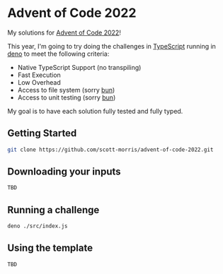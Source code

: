 # Advent of Code 2022

My solutions for [Advent of Code 2022](https://adventofcode.com/2022)!

This year, I'm going to try doing the challenges in [TypeScript](https://www.typescriptlang.org/) running in [deno](https://deno.land/) to meet the following criteria:

- Native TypeScript Support (no transpiling)
- Fast Execution
- Low Overhead
- Access to file system (sorry [bun](https://bun.sh/))
- Access to unit testing (sorry [bun](https://bun.sh/))

My goal is to have each solution fully tested and fully typed.

## Getting Started

```sh
git clone https://github.com/scott-morris/advent-of-code-2022.git
```

## Downloading your inputs

```sh
TBD
```

## Running a challenge

```sh
deno ./src/index.js
```

## Using the template

```sh
TBD
```
